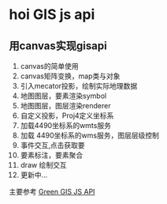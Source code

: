 # hoi GIS js api

## 用canvas实现gisapi

1. canvas的简单使用
2. canvas矩阵变换，map类与对象
3. 引入mecator投影，绘制实际地理数据
4. 地图图层，要素渲染symbol
5. 地图图层，图层渲染renderer
6. 自定义投影，Proj4定义坐标系
7. 加载4490坐标系的wmts服务
8. 加载 4490坐标系的wms服务，图层层级控制
9. 事件交互,点击获取要
10. 要素标注，要素聚合
11. draw 绘制交互
12. 更新中...

主要参考  [Green GIS JS API](https://github.com/shengzheng1981/green-gis-js)
